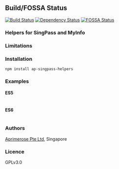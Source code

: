 ## Build/FOSSA Status

[![Build Status](https://travis-ci.org/miktam/sizeof.svg?branch=master)](https://travis-ci.org/aprimerose/ap-singpass-helpers) [![Dependency Status](https://david-dm.org/aprimerose/ap-singpass-helpers.svg)](https://david-dm.org/aprimerose/ap-singpass-helpers)
[![FOSSA Status](https://app.fossa.io/api/projects/git%2Bgithub.com%2Faprimerose%2Fap-singpass-helpers.svg?type=shield)](https://app.fossa.io/projects/git%2Bgithub.com%2Faprimerose%2Fap-singpass-helpers?ref=badge_shield)

### Helpers for SingPass and MyInfo

### Limitations

### Installation

`npm install ap-singpass-helpers`

### Examples

#### ES5

```javascript
```

#### ES6

```javascript
```

### Authors

[Aprimerose Pte Ltd](https://aprimerose.com), Singapore

### Licence

GPLv3.0
